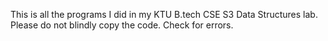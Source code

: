 This is all the programs I did in my KTU B.tech CSE S3 Data Structures lab.
Please do not blindly copy the code.
Check for errors.
